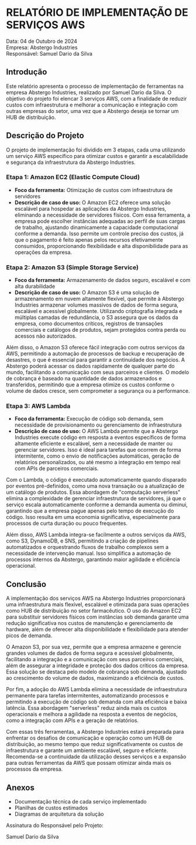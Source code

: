 # RELATÓRIO DE IMPLEMENTAÇÃO DE SERVIÇOS AWS

Data: 04 de Outubro de 2024  
Empresa: Abstergo Industries  
Responsável: Samuel Dario da Silva

## Introdução
Este relatório apresenta o processo de implementação de ferramentas na empresa Abstergo Industries, realizado por Samuel Dario da Silva. O objetivo do projeto foi elencar 3 serviços AWS, com a finalidade de reduzir custos com infraestrutura e melhorar a comunicação e integração com outras empresas do setor, uma vez que a Abstergo deseja se tornar um HUB de distribuição.

## Descrição do Projeto
O projeto de implementação foi dividido em 3 etapas, cada uma utilizando um serviço AWS específico para otimizar custos e garantir a escalabilidade e segurança da infraestrutura da Abstergo Industries.

### Etapa 1: Amazon EC2 (Elastic Compute Cloud)
- **Foco da ferramenta:** Otimização de custos com infraestrutura de servidores
- **Descrição de caso de uso:** O Amazon EC2 oferece uma solução escalável para hospedar as aplicações da Abstergo Industries, eliminando a necessidade de servidores físicos. Com essa ferramenta, a empresa pode escolher instâncias adequadas ao perfil de suas cargas de trabalho, ajustando dinamicamente a capacidade computacional conforme a demanda. Isso permite um controle preciso dos custos, já que o pagamento é feito apenas pelos recursos efetivamente consumidos, proporcionando flexibilidade e alta disponibilidade para as operações da empresa.


### Etapa 2: Amazon S3 (Simple Storage Service)
- **Foco da ferramenta:** Armazenamento de dados seguro, escalável e com alta durabilidade
- **Descrição de caso de uso:** O Amazon S3 é uma solução de armazenamento em nuvem altamente flexível, que permite à Abstergo Industries armazenar volumes massivos de dados de forma segura, escalável e acessível globalmente. Utilizando criptografia integrada e múltiplas camadas de redundância, o S3 assegura que os dados da empresa, como documentos críticos, registros de transações comerciais e catálogos de produtos, sejam protegidos contra perda ou acessos não autorizados. 

Além disso, o Amazon S3 oferece fácil integração com outros serviços da AWS, permitindo a automação de processos de backup e recuperação de desastres, o que é essencial para garantir a continuidade dos negócios. A Abstergo poderá acessar os dados rapidamente de qualquer parte do mundo, facilitando a comunicação com seus parceiros e clientes. O modelo de cobrança é baseado na quantidade de dados armazenados e transferidos, permitindo que a empresa otimize os custos conforme o volume de dados cresce, sem comprometer a segurança ou a performance.


### Etapa 3: AWS Lambda
- **Foco da ferramenta:** Execução de código sob demanda, sem necessidade de provisionamento ou gerenciamento de infraestrutura
- **Descrição de caso de uso:** O AWS Lambda permite que a Abstergo Industries execute código em resposta a eventos específicos de forma altamente eficiente e escalável, sem a necessidade de manter ou gerenciar servidores. Isso é ideal para tarefas que ocorrem de forma intermitente, como o envio de notificações automáticas, geração de relatórios personalizados, ou até mesmo a integração em tempo real com APIs de parceiros comerciais.

Com o Lambda, o código é executado automaticamente quando disparado por eventos pré-definidos, como uma nova transação ou a atualização de um catálogo de produtos. Essa abordagem de "computação serverless" elimina a complexidade de gerenciar infraestrutura de servidores, já que o serviço escala automaticamente conforme a demanda aumenta ou diminui, garantindo que a empresa pague apenas pelo tempo de execução do código. Isso resulta em uma economia significativa, especialmente para processos de curta duração ou pouco frequentes.

Além disso, AWS Lambda integra-se facilmente a outros serviços da AWS, como S3, DynamoDB, e SNS, permitindo a criação de pipelines automatizados e orquestrando fluxos de trabalho complexos sem a necessidade de intervenção manual. Isso simplifica a automação de processos internos da Abstergo, garantindo maior agilidade e eficiência operacional.



## Conclusão

A implementação dos serviços AWS na Abstergo Industries proporcionará uma infraestrutura mais flexível, escalável e otimizada para suas operações como HUB de distribuição no setor farmacêutico. O uso do Amazon EC2 para substituir servidores físicos com instâncias sob demanda garante uma redução significativa nos custos de manutenção e gerenciamento de hardware, além de oferecer alta disponibilidade e flexibilidade para atender picos de demanda.

O Amazon S3, por sua vez, permite que a empresa armazene e gerencie grandes volumes de dados de forma segura e acessível globalmente, facilitando a integração e a comunicação com seus parceiros comerciais, além de assegurar a integridade e proteção dos dados críticos da empresa. Essa solução se destaca pelo modelo de cobrança sob demanda, ajustado ao crescimento do volume de dados, maximizando a eficiência de custos.

Por fim, a adoção do AWS Lambda elimina a necessidade de infraestrutura permanente para tarefas intermitentes, automatizando processos e permitindo a execução de código sob demanda com alta eficiência e baixa latência. Essa abordagem "serverless" reduz ainda mais os custos operacionais e melhora a agilidade na resposta a eventos de negócios, como a integração com APIs e a geração de relatórios.

Com essas três ferramentas, a Abstergo Industries estará preparada para enfrentar os desafios de comunicação e operação como um HUB de distribuição, ao mesmo tempo que reduz significativamente os custos de infraestrutura e garante um ambiente escalável, seguro e eficiente. Recomenda-se a continuidade da utilização desses serviços e a expansão para outras ferramentas da AWS que possam otimizar ainda mais os processos da empresa.



## Anexos
- Documentação técnica de cada serviço implementado
- Planilhas de custos estimados
- Diagramas de arquitetura da solução

Assinatura do Responsável pelo Projeto:

Samuel Dario da Silva
